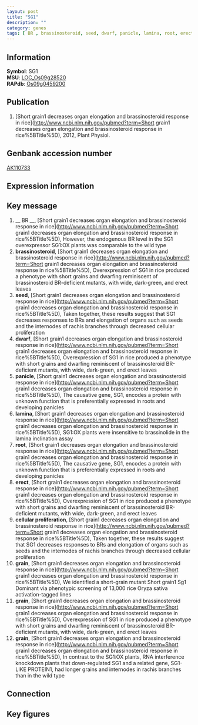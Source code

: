 ```yaml
---
layout: post
title: "SG1"
description: ""
category: genes
tags: [ BR , brassinosteroid, seed, dwarf, panicle, lamina, root, erect, cellular proliferation, grain, Gene]
---
```


## Information
__Symbol__: SG1  
__MSU__: [LOC_Os09g28520](http://rice.plantbiology.msu.edu/cgi-bin/ORF_infopage.cgi?orf=LOC_Os09g28520)  
__RAPdb__: [Os09g0459200](http://rapdb.dna.affrc.go.jp/viewer/gbrowse_details/irgsp1?name=Os09g0459200)  

## Publication
1. [Short grain1 decreases organ elongation and brassinosteroid response in rice](http://www.ncbi.nlm.nih.gov/pubmed?term=Short grain1 decreases organ elongation and brassinosteroid response in rice%5BTitle%5D), 2012, Plant Physiol.

## Genbank accession number
[AK110733](http://www.ncbi.nlm.nih.gov/nuccore/AK110733)  

## Expression information

## Key message
1. __ BR __, [Short grain1 decreases organ elongation and brassinosteroid response in rice](http://www.ncbi.nlm.nih.gov/pubmed?term=Short grain1 decreases organ elongation and brassinosteroid response in rice%5BTitle%5D),  However, the endogenous BR level in the SG1 overexpressor SG1:OX plants was comparable to the wild type
2. __brassinosteroid__, [Short grain1 decreases organ elongation and brassinosteroid response in rice](http://www.ncbi.nlm.nih.gov/pubmed?term=Short grain1 decreases organ elongation and brassinosteroid response in rice%5BTitle%5D),  Overexpression of SG1 in rice produced a phenotype with short grains and dwarfing reminiscent of brassinosteroid BR-deficient mutants, with wide, dark-green, and erect leaves
3. __seed__, [Short grain1 decreases organ elongation and brassinosteroid response in rice](http://www.ncbi.nlm.nih.gov/pubmed?term=Short grain1 decreases organ elongation and brassinosteroid response in rice%5BTitle%5D),  Taken together, these results suggest that SG1 decreases responses to BRs and elongation of organs such as seeds and the internodes of rachis branches through decreased cellular proliferation
4. __dwarf__, [Short grain1 decreases organ elongation and brassinosteroid response in rice](http://www.ncbi.nlm.nih.gov/pubmed?term=Short grain1 decreases organ elongation and brassinosteroid response in rice%5BTitle%5D),  Overexpression of SG1 in rice produced a phenotype with short grains and dwarfing reminiscent of brassinosteroid BR-deficient mutants, with wide, dark-green, and erect leaves
5. __panicle__, [Short grain1 decreases organ elongation and brassinosteroid response in rice](http://www.ncbi.nlm.nih.gov/pubmed?term=Short grain1 decreases organ elongation and brassinosteroid response in rice%5BTitle%5D),  The causative gene, SG1, encodes a protein with unknown function that is preferentially expressed in roots and developing panicles
6. __lamina__, [Short grain1 decreases organ elongation and brassinosteroid response in rice](http://www.ncbi.nlm.nih.gov/pubmed?term=Short grain1 decreases organ elongation and brassinosteroid response in rice%5BTitle%5D),  SG1:OX plants were insensitive to brassinolide in the lamina inclination assay
7. __root__, [Short grain1 decreases organ elongation and brassinosteroid response in rice](http://www.ncbi.nlm.nih.gov/pubmed?term=Short grain1 decreases organ elongation and brassinosteroid response in rice%5BTitle%5D),  The causative gene, SG1, encodes a protein with unknown function that is preferentially expressed in roots and developing panicles
8. __erect__, [Short grain1 decreases organ elongation and brassinosteroid response in rice](http://www.ncbi.nlm.nih.gov/pubmed?term=Short grain1 decreases organ elongation and brassinosteroid response in rice%5BTitle%5D),  Overexpression of SG1 in rice produced a phenotype with short grains and dwarfing reminiscent of brassinosteroid BR-deficient mutants, with wide, dark-green, and erect leaves
9. __cellular proliferation__, [Short grain1 decreases organ elongation and brassinosteroid response in rice](http://www.ncbi.nlm.nih.gov/pubmed?term=Short grain1 decreases organ elongation and brassinosteroid response in rice%5BTitle%5D),  Taken together, these results suggest that SG1 decreases responses to BRs and elongation of organs such as seeds and the internodes of rachis branches through decreased cellular proliferation
10. __grain__, [Short grain1 decreases organ elongation and brassinosteroid response in rice](http://www.ncbi.nlm.nih.gov/pubmed?term=Short grain1 decreases organ elongation and brassinosteroid response in rice%5BTitle%5D), We identified a short-grain mutant Short grain1 Sg1 Dominant via phenotypic screening of 13,000 rice Oryza sativa activation-tagged lines
11. __grain__, [Short grain1 decreases organ elongation and brassinosteroid response in rice](http://www.ncbi.nlm.nih.gov/pubmed?term=Short grain1 decreases organ elongation and brassinosteroid response in rice%5BTitle%5D),  Overexpression of SG1 in rice produced a phenotype with short grains and dwarfing reminiscent of brassinosteroid BR-deficient mutants, with wide, dark-green, and erect leaves
12. __grain__, [Short grain1 decreases organ elongation and brassinosteroid response in rice](http://www.ncbi.nlm.nih.gov/pubmed?term=Short grain1 decreases organ elongation and brassinosteroid response in rice%5BTitle%5D),  In contrast to the SG1:OX plants, RNA interference knockdown plants that down-regulated SG1 and a related gene, SG1-LIKE PROTEIN1, had longer grains and internodes in rachis branches than in the wild type

## Connection

## Key figures


